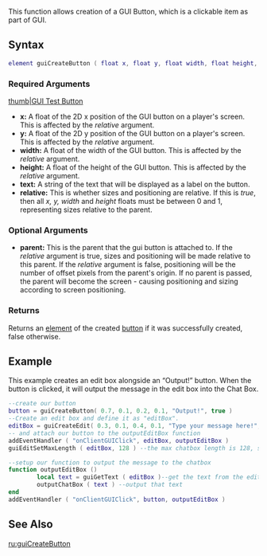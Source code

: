 This function allows creation of a GUI Button, which is a clickable item as part of GUI.

Syntax
------

``` lua
element guiCreateButton ( float x, float y, float width, float height, string text, bool relative, [ element parent = nil ] )
```

### Required Arguments

[thumb|GUI Test Button](/docs/Image:Button.png.md "wikilink")

-   **x:** A float of the 2D x position of the GUI button on a player's screen. This is affected by the *relative* argument.
-   **y:** A float of the 2D y position of the GUI button on a player's screen. This is affected by the *relative* argument.
-   **width:** A float of the width of the GUI button. This is affected by the *relative* argument.
-   **height:** A float of the height of the GUI button. This is affected by the *relative* argument.
-   **text:** A string of the text that will be displayed as a label on the button.
-   **relative:** This is whether sizes and positioning are relative. If this is *true*, then all *x, y, width* and *height* floats must be between 0 and 1, representing sizes relative to the parent.

### Optional Arguments

-   **parent:** This is the parent that the gui button is attached to. If the *relative* argument is true, sizes and positioning will be made relative to this parent. If the *relative* argument is false, positioning will be the number of offset pixels from the parent's origin. If no parent is passed, the parent will become the screen - causing positioning and sizing according to screen positioning.

### Returns

Returns an [element](/docs/element.md "wikilink") of the created [button](/Element/GUI/Button.md "wikilink") if it was successfully created, false otherwise.

Example
-------

This example creates an edit box alongside an “Output!” button. When the button is clicked, it will output the message in the edit box into the Chat Box.

``` lua
--create our button
button = guiCreateButton( 0.7, 0.1, 0.2, 0.1, "Output!", true )
--Create an edit box and define it as "editBox".
editBox = guiCreateEdit( 0.3, 0.1, 0.4, 0.1, "Type your message here!", true )
-- and attach our button to the outputEditBox function
addEventHandler ( "onClientGUIClick", editBox, outputEditBox )
guiEditSetMaxLength ( editBox, 128 ) --the max chatbox length is 128, so force this

--setup our function to output the message to the chatbox
function outputEditBox ()
        local text = guiGetText ( editBox )--get the text from the edit box
        outputChatBox ( text ) --output that text
end
addEventHandler ( "onClientGUIClick", button, outputEditBox )
```

See Also
--------

[ru:guiCreateButton](/docs/ru:guiCreateButton.md "wikilink")
